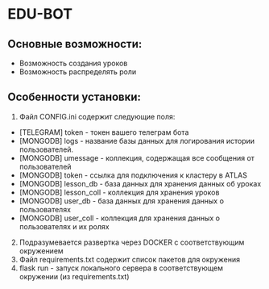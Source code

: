 # EDU-BOT
## Основные возможности:
- Возможность создания уроков
- Возможность распределять роли
## Особенности установки:
1) Файл CONFIG.ini содержит следующие поля:
- [TELEGRAM] token - токен вашего телеграм бота
- [MONGODB] logs - название базы данных для логирования истории пользователей.
- [MONGODB] umessage - коллекция, содержащая все сообщения от пользователей
- [MONGODB] token - ссылка для подключения к кластеру в ATLAS
- [MONGODB] lesson_db - база данных для хранения данных об уроках
- [MONGODB] lesson_coll - коллекция для хранения уроков
- [MONGODB] user_db - база данных для хранения данных о пользователях
- [MONGODB] user_coll - коллекция для хранения данных о пользователях и их ролях
2) Подразумевается развертка через DOCKER с соответствующим окружением
3) Файл requirements.txt содержит список пакетов для окружения
4) flask run - запуск локального сервера в соответствующем окружении (из requirements.txt)
